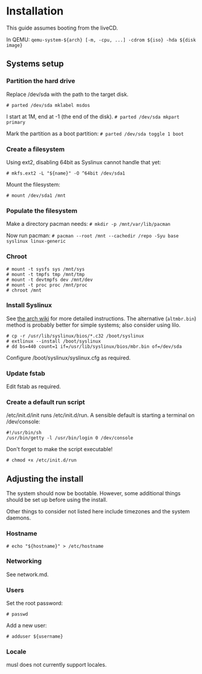 # Installation #

This guide assumes booting from the liveCD.

In QEMU:
``qemu-system-${arch} [-m, -cpu, ...] -cdrom ${iso} -hda ${disk image}``

## Systems setup ##

### Partition the hard drive ###

Replace /dev/sda with the path to the target disk.

``# parted /dev/sda mklabel msdos``

I start at 1M, end at -1 (the end of the disk).
``# parted /dev/sda mkpart primary``

Mark the partition as a boot partition:
``# parted /dev/sda toggle 1 boot``

### Create a filesystem ###

Using ext2, disabling 64bit as Syslinux cannot handle that yet:

``# mkfs.ext2 -L "${name}" -O ^64bit /dev/sda1``

Mount the filesystem:

``# mount /dev/sda1 /mnt``

### Populate the filesystem ###

Make a directory pacman needs:
``# mkdir -p /mnt/var/lib/pacman``

Now run pacman:
``# pacman --root /mnt --cachedir /repo -Syu base syslinux linux-generic``

### Chroot ###

```
# mount -t sysfs sys /mnt/sys
# mount -t tmpfs tmp /mnt/tmp
# mount -t devtmpfs dev /mnt/dev
# mount -t proc proc /mnt/proc
# chroot /mnt
```

### Install Syslinux ###

See
[the arch wiki](https://wiki.archlinux.org/index.php/Syslinux#Manual_install)
for more detailed instructions.
The alternative (``altmbr.bin``) method is probably better for simple systems;
also consider using lilo.

```
# cp -r /usr/lib/syslinux/bios/*.c32 /boot/syslinux
# extlinux --install /boot/syslinux
# dd bs=440 count=1 if=/usr/lib/syslinux/bios/mbr.bin of=/dev/sda
```

Configure /boot/syslinux/syslinux.cfg as required.

### Update fstab ###

Edit fstab as required.

### Create a default run script ###

/etc/init.d/init runs /etc/init.d/run.
A sensible default is starting a terminal on /dev/console:

```
#!/usr/bin/sh
/usr/bin/getty -l /usr/bin/login 0 /dev/console
```

Don't forget to make the script executable!

```
# chmod +x /etc/init.d/run
```

## Adjusting the install ##

The system should now be bootable. However, some additional things should be
set up before using the install.

Other things to consider not listed here include timezones and the system
daemons.

### Hostname ###

``# echo "${hostname}" > /etc/hostname``

### Networking ###

See network.md.

### Users ###

Set the root password:

``# passwd``

Add a new user:

``# adduser ${username}``

### Locale ###

musl does not currently support locales.

